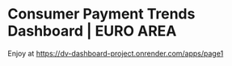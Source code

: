 # Consumer Payment Trends Dashboard | EURO AREA

Enjoy at https://dv-dashboard-project.onrender.com/apps/page1
